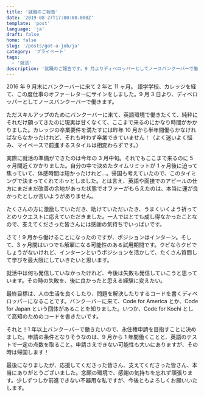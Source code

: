 ```yaml
---
title: '就職のご報告'
date: '2019-08-27T17:00:00.000Z'
template: 'post'
language: 'ja'
draft: false
home: false
slug: '/posts/got-a-job/ja'
category: 'プライベート'
tags:
  - '就活'
description: '就職のご報告です。9 月よりディベロッパーとしてノースバンクーバーで働きます。'
---
```


2016 年 9 月末にバンクーバーに来て 2 年と 11 ヶ月。
語学学校、カレッジを経て、この度仕事のオファーレターにサインをしました。9 月 3 日より、ディベロッパーとしてノースバンクーバーで働きます。

ただスキルアップのためにバンクーバーに来て、英語環境で働きたくて、純粋にそれだけ願ってきたのに現実は甘くなくて、ここまで来るのにかなり時間がかかりました。カレッジの卒業要件を満たすには昨年 10 月から半年間働らかなければならなかったけれど、それも叶わず卒業できていません！（よく迷いよく悩み、マイペースで前進するスタイルは相変わらずです。）

実際に就活の準備ができたのは今年の 3 月中旬。それでもここまで来るのに 5 ヶ月間近くかかりました。自分の中で決めたタイムリミットが 1 ヶ月後に迫って焦っていて、体感時間は短かったけれど…。帰国も考えていたので、このタイミングで決まってくれてホッとしました。とは言え、英語や面接でのアピールの仕方にまだまだ改善の余地があった状態でオファーがもらえたのは、本当に運が良かったとしか言いようがありません。

たくさんの方に激励していただき、助けていただいたき、うまくいくよう祈ってとのリクエストに応えていただきました。一人ではとても成し得なかったことなので、支えてくださった皆さんには感謝の気持ちでいっぱいです。

さて！9 月から働けることになったのですが、ポジションはインターン。そして、3 ヶ月間はいつでも解雇になる可能性のある試用期間です。クビならクビでしょうがないけれど、インターンというポジションを活かして、たくさん質問して学びを最大限にしていきたいと思います。

就活中は何も発信していなかったけれど、今後は失敗も発信していこうと思っています。その時の失敗を、後に良かったと思える経験に変えたい。

最終目標は、人の生活を良くしたり、問題を解決したりするコードを書くディベロッパーになることです。バンクーバーに来て、Code for America とか、Code for Japan という団体があることを知りました。いつか、Code for Kochi として高知のためのコードを書きたいです。

それと！1 年以上バンクーバーで働きたいので、永住権申請を目指すことに決めました。申請の条件となりそうなのは、9 月から 1 年間働くことと、英語のテストで一定の点数を取ること。申請さえできない可能性も大いにありますが、その時は帰国します！

最後になりましたが、応援してくださった皆さん、支えてくださった皆さん、本当にありがとうございました。念願の環境で、感謝の気持ちを忘れず頑張ります。少しずつしか前進できない不器用な私ですが、今後ともよろしくお願いいたします。
